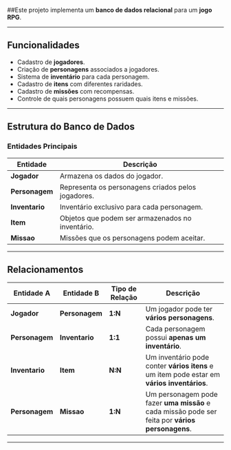 ##Este projeto implementa um **banco de dados relacional** para um **jogo RPG**.

---

## Funcionalidades
- Cadastro de **jogadores**.
- Criação de **personagens** associados a jogadores.
- Sistema de **inventário** para cada personagem.
- Cadastro de **itens** com diferentes raridades.
- Cadastro de **missões** com recompensas.
- Controle de quais personagens possuem quais itens e missões.

---

## Estrutura do Banco de Dados

### **Entidades Principais**
| Entidade     | Descrição |
|-------------|-----------|
| **Jogador**     | Armazena os dados do jogador. |
| **Personagem**  | Representa os personagens criados pelos jogadores. |
| **Inventario**  | Inventário exclusivo para cada personagem. |
| **Item**        | Objetos que podem ser armazenados no inventário. |
| **Missao**      | Missões que os personagens podem aceitar. |

---

## Relacionamentos

| Entidade A    | Entidade B    | Tipo de Relação | Descrição |
|--------------|---------------|-----------------|-----------|
| **Jogador**  | **Personagem** | **1:N** | Um jogador pode ter **vários personagens**. |
| **Personagem** | **Inventario** | **1:1** | Cada personagem possui **apenas um inventário**. |
| **Inventario** | **Item** | **N:N** | Um inventário pode conter **vários itens** e um item pode estar em **vários inventários**. |
| **Personagem** | **Missao** | **1:N** | Um personagem pode fazer **uma missão** e cada missão pode ser feita por **vários personagens**. |

---

